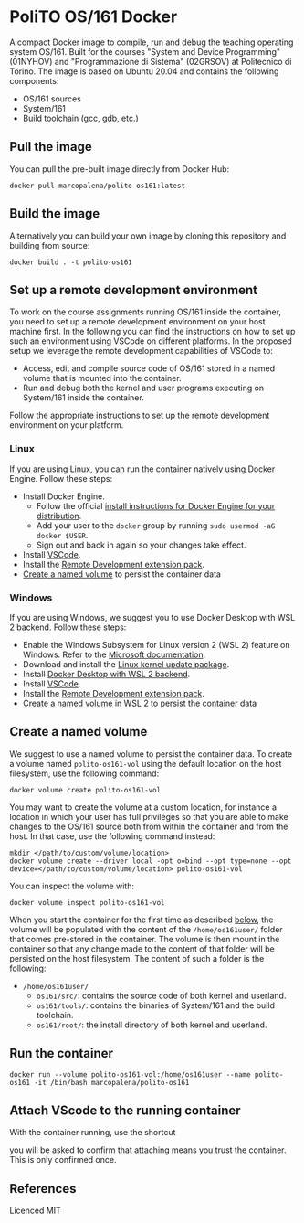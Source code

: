 # PoliTO OS/161 Docker
A compact Docker image to compile, run and debug the teaching operating system OS/161. Built for the courses "System and Device Programming" (01NYHOV) and "Programmazione di Sistema" (02GRSOV) at Politecnico di Torino. The image is based on Ubuntu 20.04 and contains the following components:
- OS/161 sources
- System/161
- Build toolchain (gcc, gdb, etc.)

## Pull the image
You can pull the pre-built image directly from Docker Hub:
```
docker pull marcopalena/polito-os161:latest
```

## Build the image 
Alternatively you can build your own image by cloning this repository and building from source:
```
docker build . -t polito-os161
```

## Set up a remote development environment
To work on the course assignments running OS/161 inside the container, you need to set up a remote development environment on your host machine first. In the following you can find the instructions on how to set up such an environment using VSCode on different platforms. In the proposed setup we leverage the remote development capabilities of VSCode to:
 - Access, edit and compile source code of OS/161 stored in a named volume that is mounted into the container.
 - Run and debug both the kernel and user programs executing on System/161 inside the container.

Follow the appropriate instructions to set up the remote development environment on your platform.

### Linux
If you are using Linux, you can run the container natively using Docker Engine. Follow these steps:
- Install Docker Engine.
  - Follow the official [install instructions for Docker Engine for your distribution](https://docs.docker.com/install/#supported-platforms).
  - Add your user to the `docker` group by running `sudo usermod -aG docker $USER`.
  - Sign out and back in again so your changes take effect.
- Install [VSCode](https://code.visualstudio.com/).
- Install the [Remote Development extension pack](https://aka.ms/vscode-remote/download/extension).
- [Create a named volume](#create-a-named-volume) to persist the container data

### Windows
If you are using Windows, we suggest you to use Docker Desktop with WSL 2 backend. Follow these steps:
- Enable the Windows Subsystem for Linux version 2 (WSL 2) feature on Windows. Refer to the [Microsoft documentation](https://docs.microsoft.com/en-us/windows/wsl/install-win10).
- Download and install the [Linux kernel update package](https://docs.microsoft.com/windows/wsl/wsl2-kernel).
- Install [Docker Desktop with WSL 2 backend](https://docs.docker.com/desktop/windows/wsl/).
- Install [VSCode](https://code.visualstudio.com/).
- Install the [Remote Development extension pack](https://aka.ms/vscode-remote/download/extension).
- [Create a named volume](#create-a-named-volume) in WSL 2 to persist the container data

## Create a named volume
We suggest to use a named volume to persist the container data. To create a volume named `polito-os161-vol` using the default location on the host filesystem, use the following command:
```
docker volume create polito-os161-vol
```
You may want to create the volume at a custom location, for instance a location in which your user has full privileges so that you are able to make changes to the OS/161 source both from within the container and from the host. In that case, use the following command instead:
```
mkdir </path/to/custom/volume/location>
docker volume create --driver local -opt o=bind --opt type=none --opt device=</path/to/custom/volume/location> polito-os161-vol
```
You can inspect the volume with:
```
docker volume inspect polito-os161-vol
``` 

When you start the container for the first time as described [below](#run-the-container), the volume will be populated with the content of the `/home/os161user/` folder that comes pre-stored in the container. The volume is then mount in the container so that any change made to the content of that folder will be persisted on the host filesystem. The content of such a folder is the following:
- `/home/os161user/`
  - `os161/src/`: contains the source code of both kernel and userland.
  - `os161/tools/`: contains the binaries of System/161 and the build toolchain.
  - `os161/root/`: the install directory of both kernel and userland.

## Run the container
```
docker run --volume polito-os161-vol:/home/os161user --name polito-os161 -it /bin/bash marcopalena/polito-os161
```

## Attach VScode to the running container
With the container running, use the shortcut 


you will be asked to confirm that attaching means you trust the container. This is only confirmed once.


## References

Licenced MIT
